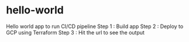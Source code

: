 # hello-world
Hello world app to run CI/CD pipeline
 Step 1 : Build app
 Step 2 : Deploy to GCP using Terraform
 Step 3 : Hit the url to see the output


